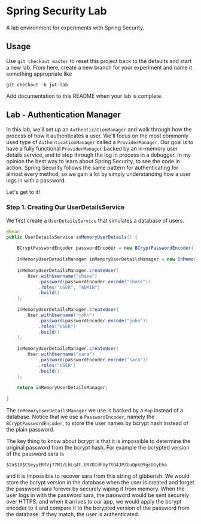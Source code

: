 # Spring Security Lab

A lab environment for experiments with Spring Security.

## Usage

Use `git checkout master` to reset this project back to the defaults and start a new lab. From here, create a new branch for your experiment and name it something appropriate like

```
git checkout -b jwt-lab
```

Add documentation to this README when your lab is complete.

## Lab - Authentication Manager

In this lab, we'll set up an `AuthenticationManager` and walk through how the process of how it authenticates a user. We'll focus on the most commonly used type of `AuthenticationManager` called a `ProviderManager`. Our goal is to have a fully functional `ProviderManager` backed by an in-memory user details service, and to step through the log in process in a debugger. In my opinion the best way to learn about Spring Security, to see the code in action. Spring Security follows the same pattern for authenticating for almost every method, so we gain a lot by simply understanding how a user logs in with a password.

Let's get to it!

### Step 1. Creating Our UserDetailsService

We first create a `UserDetailsService` that simulates a database of users.

```java
@Bean
public UserDetailsService inMemoryUserDetails() {
	
	BCryptPasswordEncoder passwordEncoder = new BCryptPasswordEncoder();
	
	InMemoryUserDetailsManager inMemoryUserDetailsManager = new InMemoryUserDetailsManager();
	
	inMemoryUserDetailsManager.createUser(		
		User.withUsername("chase")
			.password(passwordEncoder.encode("chase"))
			.roles("USER", "ADMIN")
			.build()
	);
	
	inMemoryUserDetailsManager.createUser(
		User.withUsername("john")
			.password(passwordEncoder.encode("john"))
			.roles("USER")
			.build()
	);
	
	inMemoryUserDetailsManager.createUser(
		User.withUsername("sara")
			.password(passwordEncoder.encode("sara"))
			.roles("USER")
			.build()
	);
	
	return inMemoryUserDetailsManager;
	
}
```

The `InMemoryUserDetailsManager` we use is backed by a `Map` instead of a database. Notice that we use a `PasswordEncoder`, namely the `BCryptPasswordEncoder`, to store the user names by bcrypt hash instead of the plain password. 

The key thing to know about bcrypt is that it is impossible to determine the original password from the bcrypt hash. For example the bcrypted version of the password sara is

```
$2a$10$CSeyyERfVj77N1/LhLq4t.UR7DIdhVyTtQ4JPZGuQpk09gcUGyEha
```

and it is impossible to recover sara from this string of gibberish. We would store the bcrypt version in the database when the user is created and forget the password sara forever by securely wiping it from memory. When the user logs in with the password sara, the password would be sent securely over HTTPS, and when it arrives to our app, we would apply the bcrypt encoder to it and compare it to the bcrypted version of the password from the database. If they match, the user is authenticated.
